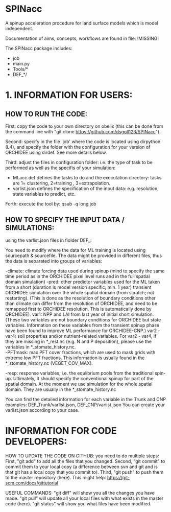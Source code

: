 # SPINacc
A spinup acceleration procedure for land surface models which is model independent.

Documentation of aims, concepts, workflows are found in file: !MISSING!


The SPINacc package includes:
* job
* main.py
* Tools/*
* DEF_*/

 
# 1. INFORMATION FOR USERS:
 
## HOW TO RUN THE CODE:

First: copy the code to your own directory on obelix (this can be done from the command line with "git clone https://github.com/dsgoll123/SPINacc").

Second: specify in the file 'job' where the code is located using dirpython (L4), and specify the folder with the configuration for your version of ORCHIDEE using dirdef. See more details below.

Third: adjust the files in configuration folder: i.e. the type of task to be performed as well as the specifis of your simulation:
- MLacc.def defines the tasks to do and the executation directory: tasks are 1= clustering, 2=training , 3=extrapolation.
- varlist.json defines the specification of the input data: e.g. resolution, state variables to predict, etc.

Forth: execute the tool by: qsub -q long job   


## HOW TO SPECIFY THE INPUT DATA / SIMULATIONS:

using the varlist.json files in fiolder DEF_:

You need to modify where the data for ML training is located using sourcepath & sourcefile. The data might be provided in different files, thus the data is separated into groups of variables:

-climate: climate forcing data used during spinup (mind to specify the same time period as in the ORCHIDEE pixel level runs and in the full spatial domain simulation)
-pred: other predictor variables used for the ML taken from a short (duration is model version specific; min. 1 year) transient ORCHIDEE simulation over the whole spatial domain (from scratch; not restarting). (This is done as the resolution of boundary conditions other than climate can differ from the resolution of ORCHIDEE, and need to be remapped first to ORCHIDEE resolution. This is automatically done by ORCHIDEE).
	var1: NPP and LAI from last year of initial short simulation. (These two variables are not boundary conditions for ORCHIDEE but state variables. Information on these variables from the transient spinup phase have been found to improve ML performance for ORCHIDEE-CNP.)
	var2 - var4: soil properties and/or nutrient-related variables. 
	For var2 - var4, if they are missing in *_rest.nc (e.g. N and P deposition), please use the variables in *_stomate_history.nc.	
-PFTmask: max PFT cover fractions, which are used to mask grids with extreme low PFT fractions. This information is usually found in the *_stomate_history.nc (VEGET_COV_MAX).

-resp: response variables, i.e. the equlibrium pools from the traditional spin-up. Ultimately, it should specify the conventional spinup for part of the spatial domain. At the moment we use simulation for the whole spatial domain. They are usually in the *_stomate_history.nc

You can find the detailed information for each variable in the Trunk and CNP examples: DEF_Trunk/varlist.json, DEF_CNP/varlist.json 
You can create your varlist.json according to your case. 


# INFORMATION FOR CODE DEVELOPERS:


HOW TO UPDATE THE CODE ON GITHUB: you need to do multiple steps: First, "git add" to add all the files that you changed. Second, "git commit" to commit them to your local copy (a difference between svn and git and is that git has a local copy that you commit to). Third, "git push" to push them to the master repository (here). This might help: https://git-scm.com/docs/gittutorial

USEFUL COMMANDS: "git diff" will show you all the changes you have made. "git pull" will update all your local files with what exists in the master code (here). "git status" will show you what files have been modified.





